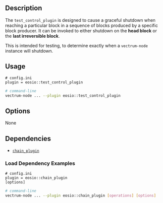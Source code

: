 
## Description

The `test_control_plugin` is designed to cause a graceful shutdown when reaching a particular block in a sequence of blocks produced by a specific block producer. It can be invoked to either shutdown on the **head block** or the **last irreversible block**.

This is intended for testing, to determine exactly when a `vectrum-node` instance will shutdown.

## Usage

```console
# config.ini
plugin = eosio::test_control_plugin
```
```sh
# command-line
vectrum-node ... --plugin eosio::test_control_plugin
```

## Options

None

## Dependencies

* [`chain_plugin`](../chain_plugin/index.md)

### Load Dependency Examples

```console
# config.ini
plugin = eosio::chain_plugin
[options]
```
```sh
# command-line
vectrum-node ... --plugin eosio::chain_plugin [operations] [options]
```
